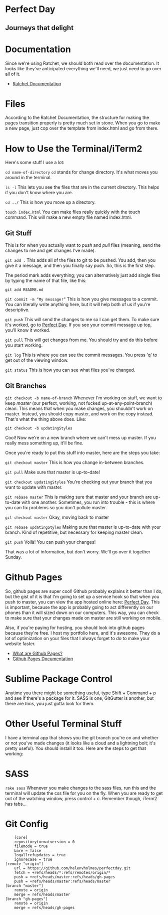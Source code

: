 # Perfect Day
## Journeys that delight

# Documentation
Since we're using Ratchet, we should both read over the documentation. It looks like they've anticipated everything we'll need, we just need to go over all of it.

* [Ratchet Documentation](http://maker.github.io/ratchet/two.html#gettingStarted)

# Files
According to the Ratchet Documentation, the structure for making the pages transition properly is pretty much set in stone. When you go to make a new page, just cop over the template from index.html and go from there.

# How to Use the Terminal/iTerm2

Here's some stuff I use a lot:

```cd name-of-directory```
```cd``` stands for change directory. It's what moves you around in the terminal.

```ls -l``` 
This lets you see the files that are in the current directory. This helps if you don't know where you are.

```cd ../```
This is how you move up a directory.

```touch index.html```
You can make files really quickly with the touch command. This will make a new empty file named index.html.

## Git Stuff
This is for when you actually want to <em>push</em> and <em>pull</em> files (meaning, send the changes to me and get changes I've made).

```git add .```
This adds all of the files to git to be pushed. You add, then you give it a message, and then you finally say push. So, this is the first step. 

The period mark adds everything; you can alternatively just add single files by typing the name of that file, like this:

```git add README.md```

```git commit -m “My message!”```
This is how you give messages to a commit. You can literally write anything here, but it will help both of us if you're descriptive.

```git push```
This will send the changes to me so I can get them. To make sure it's worked, go to [Perfect Day](http://github.com/helenvholmes/perfectday). If you see your commit message up top, you'll know it worked.

```git pull```
This will get changes from me. You should try and do this before you start working. 

```git log```
This is where you can see the commit messages. You press 'q' to get out of the viewing window.

```git status```
This is how you can see what files you've changed.

## Git Branches
```git checkout -b name-of-branch```
Whenever I'm working on stuff, we want to keep <em>master</em> (our perfect, working, not fucked up-at-any-point-branch) clean. This means that when you make changes, you shouldn't work on master. Instead, you should copy master, and work on the copy instead. That's what the thing above does. Like:

```git checkout -b updatingStyles```

Cool! Now we're on a new branch where we can't mess up master. If you really mess something up, it'll be fine. 

Once you're ready to put this stuff into master, here are the steps you take:

```git checkout master```
This is how you change in-between branches. 

```git pull```
Make sure that master is up-to-date!

```git checkout updatingStyles```
You're checking out your branch that you want to update with master.

```git rebase master```
This is making sure that master and your branch are up-to-date with one another. Sometimes, you run into trouble - this is where you can fix problems so you don't pollute master.

```git checkout master```
Okay, moving back to master

```git rebase updatingStyles```
Making sure that master is up-to-date with your branch. Kind of repetitive, but necessary for keeping master clean.

```git push```
Voilà! You can push your changes!

That was a lot of information, but don't worry. We'll go over it together Sunday.

# Github Pages
So, github pages are super cool! Github probably explains it better than I do, but the gist of it is that I'm going to set up a service hook so that when you push to master, you can view the app hosted online here: [Perfect Day](http://helenvholmes.github.io/perfectday/). This is important, because the app is probably going to act differently on our phones than it will sized down on our computers. This way, you can check to make sure that your changes made on master are still working on mobile. 

Also, if you're paying for hosting, you should look into github pages because they're free. I host my portfolio here, and it's awesome. They do a lot of optimization on your files that I always forget to do to make your website faster. 

* [What are Github Pages?](https://help.github.com/articles/what-are-github-pages)
* [Github Pages Documentation](https://help.github.com/categories/20/articles)

# Sublime Package Control
Anytime you there might be something useful, type Shift + Command + p and see if there's a package for it. SASS is one, GitGutter is another, but there are <em>tons</em>, you just gotta look for them.

# Other Useful Terminal Stuff
I have a terminal app that shows you the git branch you're on and whether or not you've made changes (it looks like a cloud and a lightning bolt; it's pretty useful). You should install it too. Here are the steps to get that working:

# SASS
```rake sass```
Whenever you make changes to the sass files, run this and the terminal will update the css file for you on the fly. When you are ready to get out of the watching window, press control + c. Remember though, iTerm2 has tabs...

# Git Config
		[core]
		repositoryformatversion = 0
		filemode = true
		bare = false
		logallrefupdates = true
		ignorecase = true
	[remote "origin"]
		url = https://github.com/helenvholmes/perfectday.git
		fetch = +refs/heads/*:refs/remotes/origin/*
		push = +refs/heads/master:refs/heads/gh-pages
		push = +refs/heads/master:refs/heads/master
	[branch "master"]
		remote = origin
		merge = refs/heads/master
	[branch "gh-pages"]
		remote = origin
		merge = refs/heads/gh-pages

